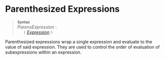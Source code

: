 # Parenthesized Expressions

> **<sup>Syntax</sup>**\
> _ParensExpression_ :\
> &nbsp;&nbsp;&nbsp;&nbsp; `(` [_Expression_](/expressions/index.md) `)`

Parenthesized expressions wrap a single expression and evaluate to the value of said expression. They are used to control the order of evaluation of subexpressions within an expression.
